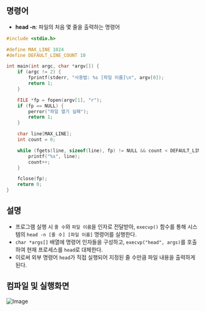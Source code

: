 ## 명령어
- **head -n**: 파일의 처음 몇 줄을 출력하는 명령어 

```c
#include <stdio.h>

#define MAX_LINE 1024
#define DEFAULT_LINE_COUNT 10

int main(int argc, char *argv[]) {
    if (argc != 2) {
        fprintf(stderr, "사용법: %s [파일 이름]\n", argv[0]);
        return 1;
    }

    FILE *fp = fopen(argv[1], "r");
    if (fp == NULL) {
        perror("파일 열기 실패");
        return 1;
    }

    char line[MAX_LINE];
    int count = 0;

    while (fgets(line, sizeof(line), fp) != NULL && count < DEFAULT_LINE_COUNT) {
        printf("%s", line);
        count++;
    }

    fclose(fp);
    return 0;
}
```
## 설명

- 프로그램 실행 시 ``줄 수``와 ``파일 이름``을 인자로 전달받아, ``execvp()`` 함수를 통해 시스템의 ``head -n [줄 수] [파일 이름]`` 명령어를 실행한다.
- ``char *args[]`` 배열에 명령어 인자들을 구성하고, ``execvp("head", args)``를 호출하여 현재 프로세스를 ``head``로 대체한다.
- 이로써 외부 명령어 ``head``가 직접 실행되어 지정된 줄 수만큼 파일 내용을 출력하게 된다.

## 컴파일 및 실행화면

![Image](https://github.com/user-attachments/assets/b17fe484-f1c4-44de-af6d-5f629ad1d558)